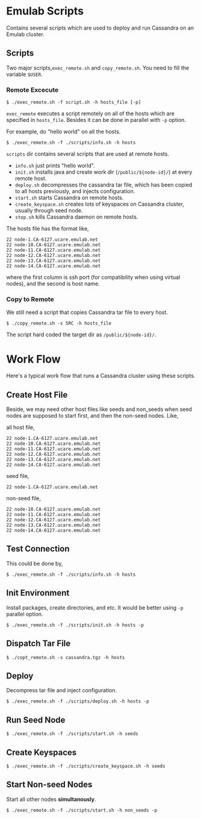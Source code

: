 
Emulab Scripts
==============

Contains several scripts which are used to deploy and run Cassandra on an Emulab cluster. 

Scripts
-------

Two major scripts,`exec_remote.sh` and `copy_remote.sh`. You need to fill the variable `$USER`.

### Remote Excecute

```
$ ./exec_remote.sh -f script.sh -h hosts_file [-p]
```

`exec_remote` executes a script remotely on all of the hosts which are specified in `hosts_file`. Besides it can be done in parallel with `-p` option.

For example, do "hello world" on all the hosts. 

```
$ ./exec_remote.sh -f ./scripts/info.sh -h hosts 
```

`scripts` dir contains several scripts that are used at remote hosts.

- `info.sh` just prints "hello world".
- `init.sh` installs java and create work dir (`/public/${node-id}/`) at every remote host. 
- `deploy.sh` decompresses the cassandra tar file, which has been copied to all hosts previously, and injects configuration. 
- `start.sh` starts Cassandra on remote hosts. 
- `create_keyspace.sh` creates lots of keyspaces on Cassandra cluster, usually through seed node. 
- `stop.sh` kills Cassandra daemon on remote hosts. 

The hosts file has the format like, 

```
22 node-1.CA-6127.ucare.emulab.net
22 node-10.CA-6127.ucare.emulab.net
22 node-11.CA-6127.ucare.emulab.net
22 node-12.CA-6127.ucare.emulab.net
22 node-13.CA-6127.ucare.emulab.net
22 node-14.CA-6127.ucare.emulab.net
```

where the first column is ssh port (for compatibility when using virtual nodes), and the second is host name. 


### Copy to Remote

We still need a script that copies Cassandra tar file to every host. 

```
$ ./copy_remote.sh -s SRC -h hosts_file
```

The script hard coded the target dir as `/public/${node-id}/`. 


Work Flow
=========

Here's a typical work flow that runs a Cassandra cluster using these scripts. 

Create Host File
----------------

Beside, we may need other host files like seeds and non_seeds when seed nodes are supposed to start first, and then the non-seed nodes. Like, 

all host file, 

```
22 node-1.CA-6127.ucare.emulab.net
22 node-10.CA-6127.ucare.emulab.net
22 node-11.CA-6127.ucare.emulab.net
22 node-12.CA-6127.ucare.emulab.net
22 node-13.CA-6127.ucare.emulab.net
22 node-14.CA-6127.ucare.emulab.net
```

seed file, 

```
22 node-1.CA-6127.ucare.emulab.net
```

non-seed file, 

```
22 node-10.CA-6127.ucare.emulab.net
22 node-11.CA-6127.ucare.emulab.net
22 node-12.CA-6127.ucare.emulab.net
22 node-13.CA-6127.ucare.emulab.net
22 node-14.CA-6127.ucare.emulab.net
```

Test Connection
---------------

This could be done by, 

```
$ ./exec_remote.sh -f ./scripts/info.sh -h hosts 
```

Init Environment
----------------

Install packages, create directories, and etc. It would be better using `-p` parallel option. 

```
$ ./exec_remote.sh -f ./scripts/init.sh -h hosts -p 
```

Dispatch Tar File
-----------------

```
$ ./copt_remote.sh -s cassandra.tgz -h hosts
```

Deploy
------

Decompress tar file and inject configuration. 

```
$ ./exec_remote.sh -f ./scripts/deploy.sh -h hosts -p 
```

Run Seed Node
-------------

```
$ ./exec_remote.sh -f ./scripts/start.sh -h seeds 
```

Create Keyspaces
----------------

```
$ ./exec_remote.sh -f ./scripts/create_keyspace.sh -h seeds 
```

Start Non-seed Nodes
--------------------

Start all other nodes **simultanously**. 

```
$ ./exec_remote.sh -f ./scripts/start.sh -h non_seeds -p 
```

